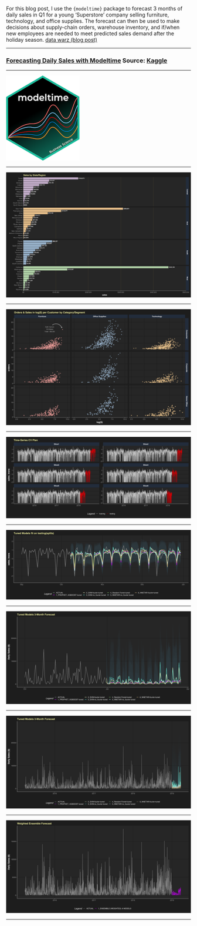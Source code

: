 For this blog post, I use the `{modeltime}` package to
forecast 3 months of daily sales in Q1 for a young ‘Superstore’ company
selling furniture, technology, and office supplies. The forecast can 
then be used to make decisions about supply-chain orders, warehouse 
inventory, and if/when new employees are needed to meet predicted 
sales demand after the holiday season. [data warz (blog post)](https://toddwarczak.netlify.app/post/modeltime/)


*** 

### [Forecasting Daily Sales with Modeltime](https://github.com/TWarczak/data_warz/tree/master/content/post/2021-05-26-forecasting-daily-sales-w-modeltime) Source: [Kaggle](https://www.kaggle.com/rohitsahoo/sales-forecasting/)

***

![.content/post/2021-05-26-forecasting-daily-sales-w-modeltime/logo-modeltime.png](https://raw.githubusercontent.com/TWarczak/data_warz/master/content/post/2021-05-26-forecasting-daily-sales-w-modeltime/logo-modeltime.png)

***

![.content/post/2021-05-26-forecasting-daily-sales-w-modeltime/index_files/figure-markdown_strict/Sales%20by%20State/Region-1.png](https://raw.githubusercontent.com/TWarczak/data_warz/master/content/post/2021-05-26-forecasting-daily-sales-w-modeltime/index_files/figure-markdown_strict/Sales%20by%20State/Region-1.png)

***

![.content/post/2021-05-26-forecasting-daily-sales-w-modeltime/index_files/figure-markdown_strict/Orders%20%26%20Sales%20in%20log(%24)%20per%20Customer%20by%20Category/Segment-1.png](https://raw.githubusercontent.com/TWarczak/data_warz/master/content/post/2021-05-26-forecasting-daily-sales-w-modeltime/index_files/figure-markdown_strict/Orders%20%26%20Sales%20in%20log(%24)%20per%20Customer%20by%20Category/Segment-1.png)

***

![.content/post/2021-05-26-forecasting-daily-sales-w-modeltime/index_files/figure-markdown_strict/Time_series%20CV%20Plan-1.png](https://raw.githubusercontent.com/TWarczak/data_warz/master/content/post/2021-05-26-forecasting-daily-sales-w-modeltime/index_files/figure-markdown_strict/Time_Series%20CV%20Plan-1.png)

***

![.content/post/2021-05-26-forecasting-daily-sales-w-modeltime/index_files/figure-markdown_strict/Tuned%20Models%20fit%20on%20testing(splits)-1.png](https://raw.githubusercontent.com/TWarczak/data_warz/master/content/post/2021-05-26-forecasting-daily-sales-w-modeltime/index_files/figure-markdown_strict/Tuned%20Models%20fit%20on%20testing(splits)-1.png)

***

![.content/post/2021-05-26-forecasting-daily-sales-w-modeltime/index_files/figure-markdown_strict/unnamed-chunk-105-1.png](https://raw.githubusercontent.com/TWarczak/data_warz/master/content/post/2021-05-26-forecasting-daily-sales-w-modeltime/index_files/figure-markdown_strict/unnamed-chunk-105-1.png)

***

![.content/post/2021-05-26-forecasting-daily-sales-w-modeltime/index_files/figure-markdown_strict/unnamed-chunk-106-1.png](https://raw.githubusercontent.com/TWarczak/data_warz/master/content/post/2021-05-26-forecasting-daily-sales-w-modeltime/index_files/figure-markdown_strict/unnamed-chunk-106-1.png)

***

![.content/post/2021-05-26-forecasting-daily-sales-w-modeltime/index_files/figure-markdown_strict/Ensemble%20Forecast-1.png](https://raw.githubusercontent.com/TWarczak/data_warz/master/content/post/2021-05-26-forecasting-daily-sales-w-modeltime/index_files/figure-markdown_strict/Ensemble%20Forecast-1.png)

***
